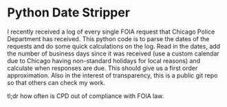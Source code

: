 # Python Date Stripper

I recently received a log of every single FOIA request that Chicago Police Department has received. This python code is to parse the dates of the requests and do some quick calculations on the log. Read in the dates, add the number of business days since it was received (use a custom calendar due to Chicago having non-standard holidays for local reasons) and calculate when responses are due. This should give us a first order approximation. Also in the interest of transparency, this is a public git repo so that others can check my work. 

tl;dr how often is CPD out of compliance with FOIA law. 
